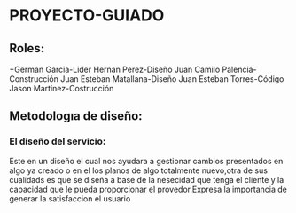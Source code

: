 # PROYECTO-GUIADO
## Roles:
+German Garcia-Lider
Hernan Perez-Diseño
Juan Camilo Palencia-Construcción
Juan Esteban Matallana-Diseño
Juan Esteban Torres-Código
Jason Martinez-Costrucción
## Metodologıa de diseño:
### El diseño del servicio:
Este en un diseño el cual nos ayudara a gestionar cambios presentados en algo ya creado o en el los planos de algo totalmente nuevo,otra de sus cualidads es que se diseña a base de la nesecidad que tenga el cliente y la capacidad que le pueda proporcionar el provedor.Expresa la importancia de generar la satisfaccion el usuario
